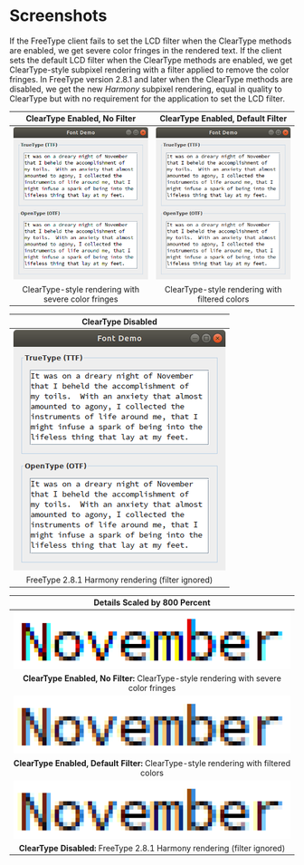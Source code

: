 # Screenshots

If the FreeType client fails to set the LCD filter when the ClearType methods are enabled, we get severe color fringes in the rendered text. If the client sets the default LCD filter when the ClearType methods are enabled, we get ClearType-style subpixel rendering with a filter applied to remove the color fringes. In FreeType version 2.8.1 and later when the ClearType methods are disabled, we get the new *Harmony* subpixel rendering, equal in quality to ClearType but with no requirement for the application to set the LCD filter.

| ClearType Enabled, No Filter | ClearType Enabled, Default Filter |
|:----------------------------:|:---------------------------------:|
| ![Text rendered without an LCD filter. Screenshot.](images/01-system-lcdnone.png) | ![Text rendered with the default LCD filter. Screenshot.](images/02-system-lcddefault.png) |
| ClearType-style rendering with severe color fringes | ClearType-style rendering with filtered colors |

| ClearType Disabled |
|:------------------:|
| ![Detail of text rendered without an LCD filter.](images/03-bundled-lcdnone.png) |
| FreeType 2.8.1 Harmony rendering (filter ignored) |

| Details Scaled by 800 Percent |
|:----------------------------:|
| ![Detail of text rendered without an LCD filter.](images/8x01-system-lcdnone-TTF.png) |
| **ClearType Enabled, No Filter:** ClearType-style rendering with severe color fringes |
| ![Detail of text rendered without an LCD filter.](images/8x02-system-lcddefault-TTF.png) |
| **ClearType Enabled, Default Filter:** ClearType-style rendering with filtered colors |
| ![Detail of text rendered with the default LCD filter.](images/8x03-bundled-lcdnone-TTF.png) |
| **ClearType Disabled:** FreeType 2.8.1 Harmony rendering (filter ignored) |
